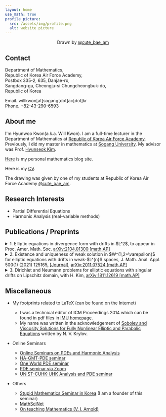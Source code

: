 ```yaml
---
layout: home
use_math: true
profile_picture:
  src: /assets/img/profile.png
  alt: website picture
---
```

<center> Drawn by <a href="https://instagram.com/cute_bae_am">@cute_bae_am</a> </center>

## Contact 
Department of Mathematics,<br>
Republic of Korea Air Force Academy,<br>
Postbox 335-2, 635, Danjae-ro,<br>
Sangdang-gu, Cheongju-si Chungcheongbuk-do,<br>
Republic of Korea

Email. willkwon[at]sogang[dot]ac[dot]kr<br>
Phone. +82-43-290-6593
  
## About me 
 
  I'm Hyunwoo Kwon(a.k.a. Will Kwon). I am a full-time lecturer in the Department of Mathematics at [Republic of Korea Air Force Academy](http://www.afa.ac.kr). Previously, I did my master in mathematics at [Sogang University](https://wwwe.sogang.ac.kr/wwwe/index_new.html). My advisor was Prof. [Hyunseok Kim](http://maths.sogang.ac.kr/kimh/).  

[Here](http://willkwon.dothome.co.kr) is my personal mathematics blog site. 

Here is my [CV](https://willkwon-math.github.io/assets/files/CV_HKwon.pdf).

The drawing was given by one of my students at Republic of Korea Air Force Academy [@cute_bae_am](https://instagram.com/cute_bae_am).

## Research Interests
 
- Partial Differential Equations
- Harmonic Analysis (real-variable methods)

## Publications / Preprints

<details>
<summary>1. Elliptic equations in divergence form with drifts in $L^2$, to appear in Proc. Amer. Math. Soc. <a href ="https://arxiv.org/abs/2104.01300">arXiv:2104.01300 [math.AP]</a></summary>
<div markdown="1">
**Abstract.**  We consider the Dirichlet problem for second-order linear elliptic equations in divergence form
<center>
$-\mathrm{div} (A\nabla u) + \mathbf{b}\cdot \nabla u +\lambda u = f+\mathrm{div } \mathbf{F}\quad \text{in } \Omega\quad \text{and}\quad u=0\quad \text{on } \partial\Omega$,  
</center>
in bounded Lipschitz domain $\Omega$ in $\mathbb{R}^2$, where $A:\mathbb{R}^2\rightarrow \mathbb{R}^{2^2}$, $\mathbf{b}: \Omega\rightarrow \mathbb{R}^2$, and $\lambda \geq 0$ are given. If $2<p<\infty$ and $A$ has a small mean oscillation in small balls, $\Omega$ has small Lipschitz constant, and $\mathrm{div } A, \mathbf{b}\in L^2(\Omega;\mathbb{R}^2)$, then we prove existence and uniqueness of weak solutions in $W_0^{1,p}(\Omega)$ of the problem. Similar result also holds for the dual problem.
</div>
</details>

<details>
<summary>2. Existence and uniqueness of weak solution in $W^{1,2+\varepsilon}$ for elliptic equations with drifts in weak-$L^{n}$ spaces, J. Math. Anal. Appl. 500(1) (2021) 125165, <a href = "https://www.sciencedirect.com/science/article/abs/pii/S0022247X21002444">[Journal]</a>,  <a href="https://arxiv.org/abs/2011.07524">arXiv:2011.07524 [math.AP]</a></summary>
<div markdown="1">
**Abstract.**  We consider the following Dirichlet problems for elliptic equations with singular drift $\mathbf{b}$:
<center>
$\text{(a)}\, −\mathrm{div}(A\nabla u)+\mathrm{div}(u\mathbf{b})=f,\qquad\text{(b)}\, −\mathrm{div}(A^T\nabla v)−\mathbf{b}\cdot\nabla v=g\quad \text{in } \Omega,$
</center>
where $\Omega$ is a bounded Lipschitz domain in $\mathbb{R}^n$, $n\geq 2$. Assuming that $\mathbf{b}\in L^{n,\infty}(\Omega)^n$ has non-negative weak divergence in $\Omega$, we establish existence and uniqueness of weak solution in $W^{1,2+\varepsilon}_0(\Omega)$  of the problem (b) when $A$ is bounded and uniformly elliptic. As an application, we prove unique solvability of weak solution $u$ in $W^{1,2-}_0(\Omega)$ for the problem (a) for every $f\in W^{-1,2-}(\Omega)$.
</div>
</details>

<details>
<summary>3. Dirichlet and Neumann problems for elliptic equations with singular drifts on Lipschitz domain, with H. Kim, <a href ="https://arxiv.org/abs/1811.12619"> arXiv:1811.12619 [math.AP] </a>
</summary>
<div markdown="1">
**Abstract.**  We consider the Dirichlet and Neumann problems for second-order linear elliptic equations:
<center>
$−\triangle u+\mathrm{div}(u\mathbf{b})=f\quad \text{and}\quad  −\triangle v−\mathbf{b}\cdot\nabla v=g$
</center>
in a bounded Lipschitz domain $\Omega$ in $\mathbb{R}^n$ ($n\geq 3$), where $\mathbf{b}:\Omega\rightarrow \mathbb{R}^n$ is a given vector field. Under the assumption that $\mathbf{b}\in L^n(\Omega)^n$, we first establish existence and uniqueness of solutions in $L^p_{\alpha}(\Omega)$ for the Dirichlet and Neumann problems. Here $L^p_{\alpha}(\Omega)$ denotes the Sobolev space (or Bessel potential space) with the pair $(\alpha,p)$ satisfying certain conditions. These results extend the classical works of Jerison-Kenig (1995, JFA) and Fabes-Mendez-Mitrea (1998, JFA) for the Poisson equation. We also prove existence and uniqueness of solutions of the Dirichlet problem with boundary data in $L^2(\partial\Omega)$.
</div>
</details>


 


## Miscellaneous
- My footprints related to LaTeX (can be found on the Internet)
  - I was a technical editor of ICM Proceedings 2014 which can be found in pdf files in [IMU homepage](https://www.mathunion.org/icm/proceedings/2014).
  - My name was written in the acknowledgement of [Sobolev and Viscosity Solutions for Fully Nonlinear Elliptic and Parabolic Equations](https://bookstore.ams.org/cdn-1612203880278/surv-233/~~FreeAttachments/surv-233-pref.pdf) written by N. V. Krylov.  
- Online Seminars
  - [Online Seminars on PDEs and Harmonic Analysis](https://sites.google.com/view/korea-hpde/home)
  - [HA-GMT-PDE seminar](https://sites.google.com/view/hagmtpdeseminar)
  - [One World PDE seminar](https://people.bath.ac.uk/mw2319/owpde/)
  - [PDE seminar via Zoom](https://nguyenquochung1241.wixsite.com/qhung/post/pde-seminar-via-zoom)
  - [UNIST-CUHK-UHK Analysis and PDE seminar](https://hkumath.hku.hk/~imr/event/CUHK_HKU_UNIST_Analysis_and_PDE/index.php)

- Others
  - [Stupid Mathematics Seminar in Korea](https://www.facebook.com/mungseminar)  (I am a founder of this seminar)
  - [MathSciNet](http://www.ams.org/mathscinet)
  - [On teaching Mathematics (V. I. Arnold)](https://www.uni-muenster.de/Physik.TP/~munsteg/arnold.html)
